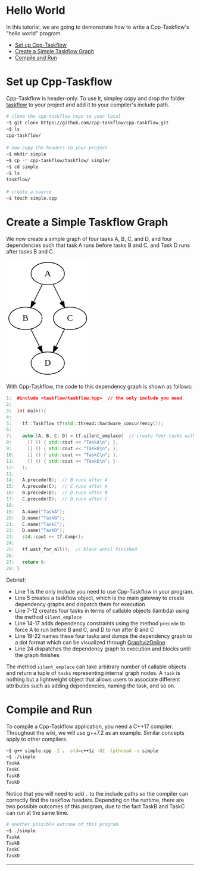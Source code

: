 # Hello World

In this tutorial, we are going to demonstrate how to write a Cpp-Taskflow's
"hello world" program.

+ [Set up Cpp-Taskflow](#Set-up-Cpp-Taskflow)
+ [Create a Simple Taskflow Graph](#Create-a-Simple-Taskflow-Graph)
+ [Compile and Run](#Compile-and-Run)

# Set up Cpp-Taskflow

Cpp-Taskflow is header-only. To use it, simpley copy and drop the folder [taskflow](../../taskflow)
to your project and add it to your compiler's include path. 

```bash
# clone the cpp-taskflow repo to your local 
~$ git clone https://github.com/cpp-taskflow/cpp-taskflow.git
~$ ls
cpp-taskflow/

# now copy the headers to your project
~$ mkdir simple
~$ cp -r cpp-taskflow/taskflow/ simple/
~$ cd simple
~$ ls
taskflow/

# create a source
~$ touch simple.cpp
```

# Create a Simple Taskflow Graph

We now create a simple graph of four tasks A, B, C, and D, 
and four dependencies such that 
task A runs before tasks B and C, 
and Task D runs after tasks B and C.

![](simple.png)

With Cpp-Taskflow, the code to this dependency graph is shown as follows:

```cpp
1:  #include <taskflow/taskflow.hpp>  // the only include you need
2: 
3:  int main(){
4:   
5:    tf::Taskflow tf(std::thread::hardware_concurrency());
6:
7:    auto [A, B, C, D] = tf.silent_emplace(  // create four tasks with structured binding
8:      [] () { std::cout << "TaskA\n"; },
9:      [] () { std::cout << "TaskB\n"; },
10:     [] () { std::cout << "TaskC\n"; },
11:     [] () { std::cout << "TaskD\n"; } 
12:   );
13:     
14:   A.precede(B);  // B runs after A
15:   A.precede(C);  // C runs after A
16:   B.precede(D);  // D runs after B
17:   C.precede(D);  // D runs after C
18:
19:   A.name("TaskA");
20:   B.name("TaskB");
21:   C.name("TaskC");
22:   D.name("TaskD");
23:   std::cout << tf.dump();
24:                                   
25:   tf.wait_for_all();  // block until finished
26: 
27:   return 0;
28: }
```

Debrief:
+ Line 1 is the only include you need to use Cpp-Taskflow in your program.
+ Line 5 creates a taskflow object, which is the main gateway
  to create dependency graphs and dispatch them for execution
+ Line 7-12 creates four tasks in terms of callable objects (lambda) using
  the method `silent_emplace`
+ Line 14-17 adds dependency constraints using the method `precede` 
  to force A to run before B and C, and D to run after B and C
+ Line 19-22 names these four tasks and dumps the dependency graph
  to a dot format which can be visualized through [GraphvizOnline][GraphVizOnline]
+ Line 24 dispatches the dependency graph to execution and blocks until the graph
  finishes

The method `silent_emplace` can take arbitrary number of callable objects and return
a tuple of `tasks` representing internal graph nodes.
A `task` is nothing but a lightweight object that allows users to associate different attributes
such as adding dependencies, naming the task, and so on.


# Compile and Run

To compile a Cpp-Taskflow application, you need a C++17 compiler.
Throughout the wiki, we will use g++7.2 as an example. Similar concepts apply to other compilers.

```bash
~$ g++ simple.cpp -I . -std=c++1z -O2 -lpthread -o simple
~$ ./simple
TaskA
TaskC
TaskB
TaskD
```

Notice that you will need to add `.` to the include paths so the compiler can correctly
find the taskflow headers. 
Depending on the runtime, there are two possible outcomes of this program, 
due to the fact TaskB and TaskC can run at the same time.

```bash
# another possible outcome of this program
~$ ./simple
TaskA
TaskB
TaskC
TaskD
```

* * *

[GraphvizOnline]:        https://dreampuf.github.io/GraphvizOnline/

